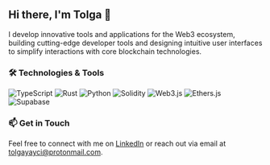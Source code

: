 ## Hi there, I'm Tolga 👋

<!-- **tolgayayci/tolgayayci** is a ✨ _special_ ✨ repository because its `README.md` (this file) appears on your GitHub profile.-->

I develop innovative tools and applications for the Web3 ecosystem, building cutting-edge developer tools and designing intuitive user interfaces to simplify interactions with core blockchain technologies.

### 🛠 Technologies & Tools

![TypeScript](https://img.shields.io/badge/TypeScript-3178C6?style=for-the-badge&logo=typescript&logoColor=white)
![Rust](https://img.shields.io/badge/Rust-%23DEA584.svg?style=for-the-badge&logo=rust&logoColor=black)
![Python](https://img.shields.io/badge/Python-3776AB?style=for-the-badge&logo=python&logoColor=white)
![Solidity](https://img.shields.io/badge/Solidity-363636?style=for-the-badge&logo=solidity&logoColor=white)
![Web3.js](https://img.shields.io/badge/Web3.js-339933?style=for-the-badge&logo=web3dotjs&logoColor=white)
![Ethers.js](https://img.shields.io/badge/Ethers.js-627EEA?style=for-the-badge&logo=ethers&logoColor=white)
![Supabase](https://img.shields.io/badge/Supabase-3ECF8E?style=for-the-badge&logo=supabase&logoColor=white)

### 📫 Get in Touch

Feel free to connect with me on [LinkedIn](https://www.linkedin.com/in/tolgayayci/) or reach out via email at <tolgayayci@protonmail.com>.
